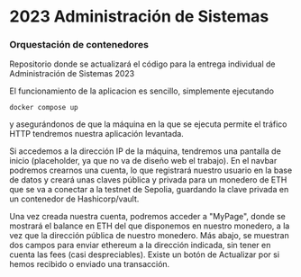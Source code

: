 # 2023 Administración de Sistemas
### Orquestación de contenedores

Repositorio donde se actualizará el código para la entrega individual de Administración de Sistemas 2023

El funcionamiento de la aplicacion es sencillo, simplemente ejecutando

```docker compose up```

y asegurándonos de que la máquina en la que se ejecuta permite el tráfico HTTP tendremos nuestra aplicación levantada.

Si accedemos a la dirección IP de la máquina, tendremos una pantalla de inicio (placeholder, ya que no va de diseño web el trabajo). En el navbar podremos crearnos una cuenta, lo que registrará nuestro usuario en la base de datos y creará unas claves pública y privada para un monedero de ETH que se va a conectar a la testnet de Sepolia, guardando la clave privada en un contenedor de Hashicorp/vault.

Una vez creada nuestra cuenta, podremos acceder a "MyPage", donde se mostrará el balance en ETH del que disponemos en nuestro monedero, a la vez que la dirección pública de nuestro monedero. Más abajo, se muestran dos campos para enviar ethereum a la dirección indicada, sin tener en cuenta las fees (casi despreciables). Existe un botón de Actualizar por si hemos recibido o enviado una transacción.